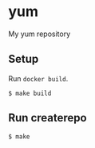 # yum
My yum repository

## Setup

Run `docker build`.

```
$ make build
```

## Run createrepo

```
$ make
```
